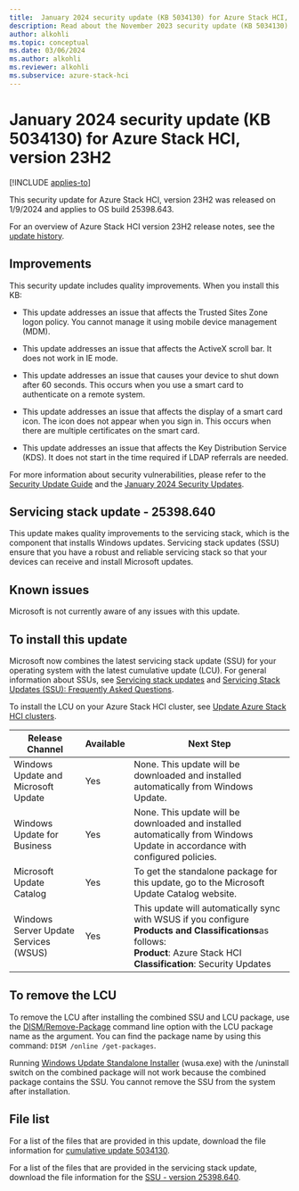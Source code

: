 ```yaml
---
title:  January 2024 security update (KB 5034130) for Azure Stack HCI, version 23H2
description: Read about the November 2023 security update (KB 5034130) for Azure Stack HCI, version 23H2.
author: alkohli
ms.topic: conceptual
ms.date: 03/06/2024
ms.author: alkohli
ms.reviewer: alkohli
ms.subservice: azure-stack-hci
---
```


# January 2024 security update (KB 5034130) for Azure Stack HCI, version 23H2

[!INCLUDE [applies-to](../includes/hci-applies-to-23h2.md)]

This security update for Azure Stack HCI, version 23H2 was released on 1/9/2024 and applies to OS build 25398.643.

For an overview of Azure Stack HCI version 23H2 release notes, see the [update history](https://support.microsoft.com/en-us/topic/release-notes-for-azure-stack-hci-version-23h2-018b9b10-a75b-4ad7-b9d1-7755f81e5b0b).


## Improvements

This security update includes quality improvements. When you install this KB:

- This update addresses an issue that affects the Trusted Sites Zone logon policy. You cannot manage it using mobile device management (MDM).

- This update addresses an issue that affects the ActiveX scroll bar. It does not work in IE mode.

- This update addresses an issue that causes your device to shut down after 60 seconds. This occurs when you use a smart card to authenticate on a remote system.

- This update addresses an issue that affects the display of a smart card icon. The icon does not appear when you sign in. This occurs when there are multiple certificates on the smart card.

- This update addresses an issue that affects the Key Distribution Service (KDS). It does not start in the time required if LDAP referrals are needed.

For more information about security vulnerabilities, please refer to the [Security Update Guide](https://msrc.microsoft.com/update-guide/) and the [January 2024 Security Updates](https://msrc.microsoft.com/update-guide/releaseNote/2024-Jan).

## Servicing stack update - 25398.640

This update makes quality improvements to the servicing stack, which is the component that installs Windows updates. Servicing stack updates (SSU) ensure that you have a robust and reliable servicing stack so that your devices can receive and install Microsoft updates.

## Known issues

Microsoft is not currently aware of any issues with this update.

## To install this update

Microsoft now combines the latest servicing stack update (SSU) for your operating system with the latest cumulative update (LCU). For general information about SSUs, see [Servicing stack updates](https://learn.microsoft.com/en-us/windows/deployment/update/servicing-stack-updates) and [Servicing Stack Updates (SSU): Frequently Asked Questions](https://support.microsoft.com/en-us/topic/servicing-stack-updates-ssu-frequently-asked-questions-06b62771-1cb0-368c-09cf-87c4efc4f2fe).

To install the LCU on your Azure Stack HCI cluster, see [Update Azure Stack HCI clusters](https://learn.microsoft.com/en-us/azure-stack/hci/manage/update-cluster).

| Release Channel | Available | Next Step |
| -- | -- | -- |
| Windows Update and Microsoft Update | Yes | None. This update will be downloaded and installed automatically from Windows Update. |
| Windows Update for Business | Yes | None. This update will be downloaded and installed automatically from Windows Update in accordance with configured policies. |
| Microsoft Update Catalog | Yes | To get the standalone package for this update, go to the Microsoft Update Catalog website. |
| Windows Server Update Services (WSUS) | Yes | This update will automatically sync with WSUS if you configure **Products and Classifications**as follows:<br>**Product**: Azure Stack HCI<br>**Classification**: Security Updates |

## To remove the LCU

To remove the LCU after installing the combined SSU and LCU package, use the [DISM/Remove-Package](https://learn.microsoft.com/en-us/windows-hardware/manufacture/desktop/dism-operating-system-package-servicing-command-line-options?view=windows-11) command line option with the LCU package name as the argument. You can find the package name by using this command: `DISM /online /get-packages`.

Running [Windows Update Standalone Installer](https://support.microsoft.com/en-us/topic/description-of-the-windows-update-standalone-installer-in-windows-799ba3df-ec7e-b05e-ee13-1cdae8f23b19) (wusa.exe) with the /uninstall switch on the combined package will not work because the combined package contains the SSU. You cannot remove the SSU from the system after installation.

## File list

For a list of the files that are provided in this update, download the file information for [cumulative update 5034130](https://go.microsoft.com/fwlink/?linkid=2257353).

For a list of the files that are provided in the servicing stack update, download the file information for the [SSU - version 25398.640](https://go.microsoft.com/fwlink/?linkid=2257446).